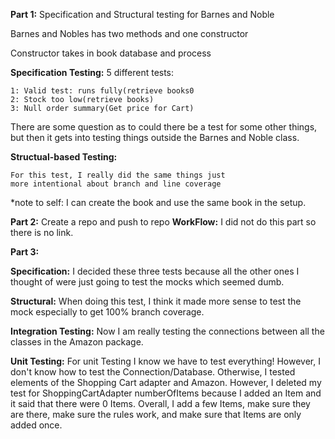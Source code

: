 **Part 1:** Specification and Structural testing for Barnes and Noble

Barnes and Nobles has two methods and one constructor

Constructor takes in book database and process 

**Specification Testing:** 5 different tests: 

    1: Valid test: runs fully(retrieve books0
    2: Stock too low(retrieve books) 
    3: Null order summary(Get price for Cart)

There are some question as to could there be a test for some other things, but then
it gets into testing things outside the Barnes and Noble class. 



**Structual-based Testing:** 

    For this test, I really did the same things just
    more intentional about branch and line coverage

*note to self: I can create the book and use the same book in the setup.

**Part 2:** 
Create a repo and push to repo 
**WorkFlow:** I did not do this part so there is no link.


**Part 3:**

**Specification:** 
I decided these three tests because all 
the other ones I thought of were just going to test the 
mocks which seemed dumb.

**Structural:** 
When doing this test, I think it made more sense to test 
the mock especially to get 100% branch coverage.


**Integration Testing:** Now I am really testing the connections 
between all the classes in the Amazon package.

**Unit Testing:** For unit Testing I know we have to test everything! However, 
I don't know how to test the Connection/Database. Otherwise, I tested 
elements of the Shopping Cart adapter and Amazon. However, I deleted my 
test for ShoppingCartAdapter numberOfItems because I added an Item and it 
said that there were 0 Items. Overall, I add a few Items, make sure they are
there, make sure the rules work, and make sure that Items are only 
added once.




